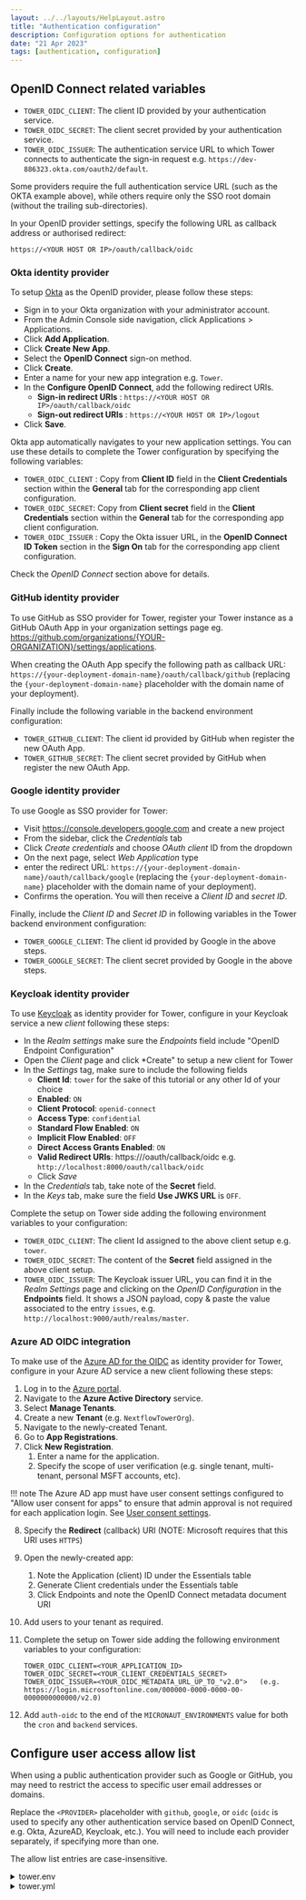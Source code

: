 ```yaml
---
layout: ../../layouts/HelpLayout.astro
title: "Authentication configuration"
description: Configuration options for authentication
date: "21 Apr 2023"
tags: [authentication, configuration]
---
```


## OpenID Connect related variables 

* `TOWER_OIDC_CLIENT`: The client ID provided by your authentication service.
* `TOWER_OIDC_SECRET`: The client secret provided by your authentication service.
* `TOWER_OIDC_ISSUER`: The authentication service URL to which Tower connects to authenticate the sign-in request e.g. `https://dev-886323.okta.com/oauth2/default`. 

Some providers require the full authentication service URL (such as the OKTA example above), while others require only the SSO root domain (without the trailing sub-directories).

In your OpenID provider settings, specify the following URL as callback address or authorised redirect: 

```
https://<YOUR HOST OR IP>/oauth/callback/oidc
```

### Okta identity provider

To setup [Okta](https://www.okta.com/) as the OpenID provider, please follow these steps:

- Sign in to your Okta organization with your administrator account.
- From the Admin Console side navigation, click Applications > Applications.
- Click **Add Application**.
- Click **Create New App**.
- Select the **OpenID Connect** sign-on method. 
- Click **Create**.
- Enter a name for your new app integration e.g. `Tower`.
- In the **Configure OpenID Connect**, add the following redirect URIs. 
    - **Sign-in redirect URIs** : `https://<YOUR HOST OR IP>/oauth/callback/oidc`
    - **Sign-out redirect URIs** : `https://<YOUR HOST OR IP>/logout`
- Click **Save**.

Okta app automatically navigates to your new application settings. You can use these details to complete the Tower configuration by specifying the following variables:

- `TOWER_OIDC_CLIENT` : Copy from **Client ID** field in the **Client Credentials** section within the **General** tab for the corresponding app client configuration.
- `TOWER_OIDC_SECRET`: Copy from **Client secret** field in the **Client Credentials** section within the **General** tab for the corresponding app client configuration.
- `TOWER_OIDC_ISSUER` : Copy the Okta issuer URL, in the **OpenID Connect ID Token** section in the **Sign On** tab for the corresponding app client configuration.

Check the *OpenID Connect* section above for details.

### GitHub identity provider 

To use GitHub as SSO provider for Tower, register your Tower instance as a GitHub OAuth App
in your organization settings page eg. https://github.com/organizations/{YOUR-ORGANIZATION}/settings/applications.

When creating the OAuth App specify the following path as callback URL: `https://{your-deployment-domain-name}/oauth/callback/github` (replacing the `{your-deployment-domain-name}` placeholder with the domain name of your deployment).

Finally include the following variable in the backend environment configuration: 

* `TOWER_GITHUB_CLIENT`: The client id provided by GitHub when register the new OAuth App.
* `TOWER_GITHUB_SECRET`: The client secret provided by GitHub when register the new OAuth App.

### Google identity provider 

To use Google as SSO provider for Tower: 

- Visit https://console.developers.google.com and create a new project
- From the sidebar, click the *Credentials* tab
- Click *Create credentials* and choose *OAuth client* ID from the dropdown
- On the next page, select *Web Application* type
- enter the redirect URL: `https://{your-deployment-domain-name}/oauth/callback/google` (replacing the `{your-deployment-domain-name}` placeholder with the domain name of your deployment).
- Confirms the operation. You will then receive a *Client ID* and *secret ID*. 


Finally, include the *Client ID* and *Secret ID* in following variables in the Tower backend environment configuration: 

* `TOWER_GOOGLE_CLIENT`: The client id provided by Google in the above steps.
* `TOWER_GOOGLE_SECRET`: The client secret provided by Google in the above steps.

### Keycloak identity provider
  
To use [Keycloak](https://www.keycloak.org/) as identity provider for Tower, configure in your Keycloak service a new *client* following these steps: 

- In the *Realm settings* make sure the *Endpoints* field include "OpenID Endpoint Configuration"
- Open the *Client* page and click *Create" to setup a new client for Tower
- In the *Settings* tag, make sure to include the following fields
    - **Client Id**: `tower` for the sake of this tutorial or any other Id of your choice
    - **Enabled**: `ON`
    - **Client Protocol**: `openid-connect`
    - **Access Type**: `confidential`
    - **Standard Flow Enabled**: `ON`
    - **Implicit Flow Enabled**: `OFF`
    - **Direct Access Grants Enabled**: `ON`
    - **Valid Redirect URIs**: https://<YOUR HOST>/oauth/callback/oidc e.g. `http://localhost:8000/oauth/callback/oidc`
    - Click *Save*
- In the *Credentials* tab, take note of the **Secret** field.
- In the *Keys* tab, make sure the field **Use JWKS URL** is `OFF`.


Complete the setup on Tower side adding the following environment variables to your configuration:

- `TOWER_OIDC_CLIENT`: The client Id assigned to the above client setup e.g. `tower`.
- `TOWER_OIDC_SECRET`: The content of the **Secret** field assigned in the above client setup.
- `TOWER_OIDC_ISSUER`: The Keycloak issuer URL, you can find it in the *Realm Settings* page and 
  clicking on the *OpenID Configuration* in the **Endpoints** field. It shows a JSON payload, copy & paste the value
  associated to the entry `issues`, e.g. `http://localhost:9000/auth/realms/master`.


### Azure AD OIDC integration

To make use of the [Azure AD for the OIDC](https://docs.microsoft.com/en-us/azure/active-directory/develop/v2-protocols-oidc) as identity provider for Tower, configure in your Azure AD service a new client following these steps:

1. Log in to the [Azure portal](https://portal.azure.com/).
2. Navigate to the **Azure Active Directory** service.
3. Select **Manage Tenants**.
4. Create a new **Tenant** (e.g. `NextflowTowerOrg`).
5. Navigate to the newly-created Tenant.
6. Go to **App Registrations**.
7. Click **New Registration**.
    1. Enter a name for the application.
    2. Specify the scope of user verification (e.g. single tenant, multi-tenant, personal MSFT accounts, etc).

!!! note
    The Azure AD app must have user consent settings configured to "Allow user consent for apps" to ensure that admin approval is not required for each application login. See [User consent settings](https://learn.microsoft.com/en-us/azure/active-directory/manage-apps/configure-user-consent?pivots=portal#configure-user-consent-settings).

8. Specify the **Redirect** (callback) URI (NOTE: Microsoft requires that this URI uses `HTTPS`)

9. Open the newly-created app:
    1. Note the Application (client) ID under the Essentials table
    2. Generate Client credentials under the Essentials table
    3. Click Endpoints and note the OpenID Connect metadata document URI
10. Add users to your tenant as required.


11. Complete the setup on Tower side adding the following environment variables to your configuration:

    ```env
    TOWER_OIDC_CLIENT=<YOUR_APPLICATION_ID>
    TOWER_OIDC_SECRET=<YOUR_CLIENT_CREDENTIALS_SECRET>
    TOWER_OIDC_ISSUER=<YOUR_OIDC_METADATA_URL_UP_TO_"v2.0">   (e.g. https://login.microsoftonline.com/000000-0000-0000-00-0000000000000/v2.0)
    ```

12. Add  `auth-oidc` to the end of the `MICRONAUT_ENVIRONMENTS` value for both the `cron` and `backend` services.

## Configure user access allow list

When using a public authentication provider such as Google or GitHub, you may need 
to restrict the access to specific user email addresses or domains. 

Replace the `<PROVIDER>` placeholder with `github`, `google`, or `oidc` (`oidc` is used to specify any other authentication service based on OpenID Connect, e.g. Okta, AzureAD, Keycloak, etc.). You will need to include each provider separately, if specifying more than one.

The allow list entries are case-insensitive.

<details>
  <summary>tower.env</summary>

```env
TOWER_AUTH_<PROVIDER>_ALLOW_LIST=*@foo.com,user1@bar.com
```

</details>

<details>
  <summary>tower.yml</summary>

```yaml

tower:
  auth:
    <PROVIDER>:
      allow-list:
        - "*@foo.com"
        - "me@bar.com"
        
```

</details>

